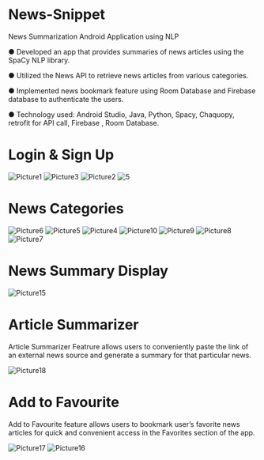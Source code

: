 # News-Snippet
News Summarization Android Application using NLP 

●	Developed an app that provides summaries of news articles using the SpaCy NLP library. 

●	Utilized the News API to retrieve news articles from various categories.

●	Implemented news bookmark feature using Room Database and Firebase database to authenticate the users.

●	Technology used: Android Studio, Java, Python, Spacy, Chaquopy, retrofit for API call, Firebase , Room Database.


# Login & Sign Up

![Picture1](https://github.com/Parthib17/News-Snippet/assets/89259328/41c96188-04fc-4c69-83ae-228409ffd2ca)
![Picture3](https://github.com/Parthib17/News-Snippet/assets/89259328/fd4eb051-bea9-4dc4-a373-23c054ee11d1)
![Picture2](https://github.com/Parthib17/News-Snippet/assets/89259328/8f28b9de-585a-4952-ab96-3d1fcca60227)
![5](https://github.com/Parthib17/News-Snippet/assets/89259328/4121d96b-832c-4646-80c5-2062c927ee98)

# News Categories

![Picture6](https://github.com/Parthib17/News-Snippet/assets/89259328/2169f0e1-da40-417b-8411-3032045d4c5c)
![Picture5](https://github.com/Parthib17/News-Snippet/assets/89259328/4b69fb17-be5e-4557-a505-63c40b485c4a)
![Picture4](https://github.com/Parthib17/News-Snippet/assets/89259328/37bbeec5-2b5b-47af-97ee-83b61668c61d)
![Picture10](https://github.com/Parthib17/News-Snippet/assets/89259328/515f20ef-f2b2-4316-ac1c-8433024ecb8e)
![Picture9](https://github.com/Parthib17/News-Snippet/assets/89259328/c5827629-f4b3-4fc4-a746-872b4ea0860a)
![Picture8](https://github.com/Parthib17/News-Snippet/assets/89259328/3fbb3179-952e-4baf-9cd1-742f05f666d1)
![Picture7](https://github.com/Parthib17/News-Snippet/assets/89259328/557299db-5271-47ae-b55b-9517dda378cb)

# News Summary Display
![Picture15](https://github.com/Parthib17/News-Snippet/assets/89259328/5fc7de07-aee7-4c73-bb9e-8de5cbf5ff8d)

# Article Summarizer 
Article Summarizer Featrure allows users to conveniently paste the link of an external news source and generate a summary for that particular news.

![Picture18](https://github.com/Parthib17/News-Snippet/assets/89259328/745a830d-8451-4a60-8985-cfe5964eed01)

# Add to Favourite
Add to Favourite feature allows users to bookmark user’s favorite news articles for quick and convenient access in the Favorites section of the app.

![Picture17](https://github.com/Parthib17/News-Snippet/assets/89259328/7d7dac07-2cba-4691-9fb8-85a9a8348201)
![Picture16](https://github.com/Parthib17/News-Snippet/assets/89259328/3e2a19fc-7371-4241-8d55-901a9dde0eba)


